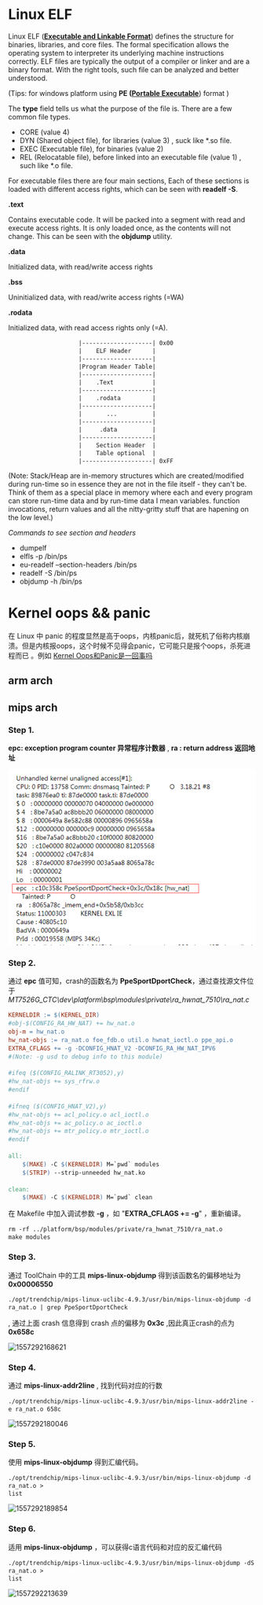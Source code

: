 # Linux ELF

Linux ELF (**[Executable and Linkable Format](<https://ctf-wiki.github.io/ctf-wiki/executable/elf/elf-structure-zh/>)**)  defines the structure for binaries, libraries, and core files. The formal specification allows the operating system to interpreter its underlying machine instructions correctly. ELF files are typically the output of a compiler or linker and are a binary format. With the right tools, such file can be analyzed and better understood. 

(Tips: for windows platform using **PE ([Portable Executable](<https://en.wikibooks.org/wiki/X86_Disassembly/Windows_Executable_Files>)**) format )

The **type** field tells us what the purpose of the file is. There are a few common file types.

- CORE (value 4)
- DYN (Shared object file), for libraries (value 3) , suck like *.so file.
- EXEC (Executable file), for binaries (value 2)
- REL (Relocatable file), before linked into an executable file (value 1) , such like *.o file.

For executable files there are four main sections, Each of these sections is loaded with different access rights, which can be seen with **readelf -S**.

**.text**

Contains executable code. It will be packed into a segment with read and execute access rights. It is only loaded once, as the contents will not change. This can be seen with the **objdump** utility.

**.data**

Initialized data, with read/write access rights

**.bss**

Uninitialized data, with read/write access rights (=WA)

**.rodata**

Initialized data, with read access rights only (=A).

```shell
                    |--------------------| 0x00
                    |    ELF Header      |
                    |--------------------| 
                    |Program Header Table|
                    |--------------------| 
                    |    .Text			 |
                    |--------------------| 
                    |    .rodata		 |
            		|--------------------|
                    |	    ...			 |
                    |--------------------|
                    |	  .data			 |
            		|--------------------|
                    |    Section Header  |
                    |    Table optional	 |
 			        |--------------------| 0xFF
```

(Note: Stack/Heap are in-memory structures which are created/modified during run-time so in essence they are not in the file itself - they can't be. Think of them as a special place in memory where each and every program can store run-time data and by run-time data I mean variables. function invocations, return values and all the nitty-gritty stuff that are hapening on the low level.)

*Commands to see section and headers*

- dumpelf
- elfls -p /bin/ps
- eu-readelf –section-headers /bin/ps
- readelf -S /bin/ps
- objdump -h /bin/ps



#  Kernel oops && panic

在 Linux 中 panic 的程度显然是高于oops，内核panic后，就死机了俗称内核崩溃。但是内核报oops，这个时候不见得会panic，它可能只是报个oops，杀死进程而已 。例如 [Kernel Oops和Panic是一回事吗](<http://www.eeworld.com.cn/mp/ymc/a52750.jspx>)







## arm arch







## mips arch

### Step 1.

**epc: exception program counter 异常程序计数器** ,
**ra :   return address   返回地址**

![kernel_trace_mips2](img\kernel_tarce_mips_2.png)


### Step 2.
通过 **epc** 值可知，crash的函数名为 **PpeSportDportCheck**，通过查找源文件位于*MT7526G_CTC\dev\platform\bsp\modules\private\ra_hwnat_7510\ra_nat.c*

```makefile
KERNELDIR := $(KERNEL_DIR)
#obj-$(CONFIG_RA_HW_NAT) += hw_nat.o
obj-m = hw_nat.o
hw_nat-objs := ra_nat.o foe_fdb.o util.o hwnat_ioctl.o ppe_api.o
EXTRA_CFLAGS += -g -DCONFIG_HNAT_V2 -DCONFIG_RA_HW_NAT_IPV6
#(Note: -g usd to debug info to this module)

#ifeq ($(CONFIG_RALINK_RT3052),y)
#hw_nat-objs += sys_rfrw.o
#endif

#ifneq ($(CONFIG_HNAT_V2),y)
#hw_nat-objs += acl_policy.o acl_ioctl.o
#hw_nat-objs += ac_policy.o ac_ioctl.o
#hw_nat-objs += mtr_policy.o mtr_ioctl.o
#endif

all:
	$(MAKE) -C $(KERNELDIR) M=`pwd` modules
	$(STRIP) --strip-unneeded hw_nat.ko

clean:
	$(MAKE) -C $(KERNELDIR) M=`pwd` clean
```

在 Makefile 中加入调试参数 **-g**  ，如 "**EXTRA_CFLAGS += -g**" ，重新编译。

```shell
rm -rf ../platform/bsp/modules/private/ra_hwnat_7510/ra_nat.o
make modules
```

### Step 3.
通过 ToolChain 中的工具 **mips-linux-objdump**  得到该函数名的偏移地址为 **0x00006550** 

```shell
./opt/trendchip/mips-linux-uclibc-4.9.3/usr/bin/mips-linux-objdump -d ra_nat.o | grep PpeSportDportCheck
```

, 通过上面 crash 信息得到 crash 点的偏移为 **0x3c** ,因此真正crash的点为 **0x658c**

![1557292168621](C:\Users\R00499\AppData\Roaming\Typora\typora-user-images\1557292168621.png)

### Step  4.  
通过 **mips-linux-addr2line**  , 找到代码对应的行数

```shell
./opt/trendchip/mips-linux-uclibc-4.9.3/usr/bin/mips-linux-addr2line -e ra_nat.o 658c
```

![1557292180046](C:\Users\R00499\AppData\Roaming\Typora\typora-user-images\1557292180046.png)

### Step  5.
使用 **mips-linux-objdump** 得到汇编代码。

```shell
./opt/trendchip/mips-linux-uclibc-4.9.3/usr/bin/mips-linux-objdump -d ra_nat.o >
list
```

![1557292189854](C:\Users\R00499\AppData\Roaming\Typora\typora-user-images\1557292189854.png)


### Step  6.   
适用 **mips-linux-objdump** ，可以获得c语言代码和对应的反汇编代码

```shell
./opt/trendchip/mips-linux-uclibc-4.9.3/usr/bin/mips-linux-objdump -dS ra_nat.o >
list
```

![1557292213639](C:\Users\R00499\AppData\Roaming\Typora\typora-user-images\1557292213639.png)